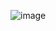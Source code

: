 ![image](https://github.com/jhonleturne192005/GCSfacturacion/assets/126303974/4c73f76e-efaa-44c0-99d8-d6ef7d69ad38)
